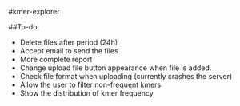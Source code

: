 #kmer-explorer

##To-do:
* Delete files after period (24h)
* Accept email to send the files
* More complete report
* Change upload file button appearance when file is added.
* Check file format when uploading (currently crashes the server)
* Allow the user to filter non-frequent kmers
* Show the distribution of kmer frequency
